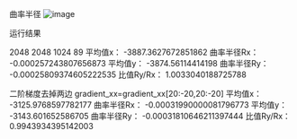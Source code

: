 曲率半径
![image](https://github.com/chengpengSHINE/Wavefront/assets/130882847/4fee9fa6-198e-414a-82f5-025f940908e1)

运行结果

2048 2048
1024 89
平均值x： -3887.3627672851862
曲率半径Rx： -0.000257243807656873
平均值y： -3874.56114414198
曲率半径Ry： -0.00025809374605222535
比值Ry/Rx： 1.0033040188725788

二阶梯度去掉两边
gradient_xx=gradient_xx[20:-20,20:-20]
平均值x： -3125.9768597782177
曲率半径Rx： -0.00031990000081796773
平均值y： -3143.601652586705
曲率半径Ry： -0.00031810646211397444
比值Ry/Rx： 0.9943934395142003
